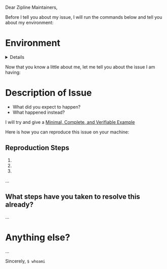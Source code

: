 Dear Zipline Maintainers,

Before I tell you about my issue, I will run the commands below and tell you about my environment:

# Environment

<details>

* Operating System: (Windows Version or `$ uname --all`)
* Python Version: `$ python --version`
* Python Bitness: `$ python -c 'import math, sys;print(int(math.log(sys.maxsize + 1, 2) + 1))'`
* How did you install Zipline: (`pip`, `conda`, or `other (please explain)`)
* Python packages: `$ pip freeze` or `$ conda list`

</details>

Now that you know a little about me, let me tell you about the issue I am
having:

# Description of Issue

* What did you expect to happen?
* What happened instead?

I will try and give a [Minimal, Complete, and Verifiable Example](https://stackoverflow.com/help/mcve)

Here is how you can reproduce this issue on your machine:

## Reproduction Steps



1.
2.
3.
...

## What steps have you taken to resolve this already?

...

# Anything else?

...

Sincerely,
`$ whoami`

